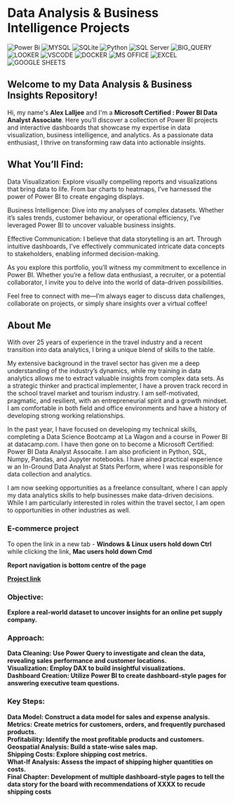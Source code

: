 # Data Analysis & Business Intelligence Projects
![Power Bi](https://img.shields.io/badge/power_bi-F2C811?style=for-the-badge&logo=powerbi&logoColor=black)
![MYSQL](https://img.shields.io/badge/MySQL-00000F?style=for-the-badge&logo=mysql&logoColor=white)
![SQLite](https://img.shields.io/badge/SQLite-07405E?style=for-the-badge&logo=sqlite&logoColor=white)
![Python](https://img.shields.io/badge/Python-3776AB?style=for-the-badge)
![SQL Server](https://img.shields.io/badge/Microsoft_SQL_Server-CC2927?style=for-the-badge&logo=microsoft-sql-server&logoColor=white)
![BIG_QUERY](https://img.shields.io/badge/Google_BigQuery-669DF6?style=for-the-badge)
![LOOKER](https://img.shields.io/badge/Google_Looker-4285F4?style=for-the-badge)
![VSCODE](https://img.shields.io/badge/VSCode-0078D4?style=for-the-badge&logo=visual%20studio%20code&logoColor=white)
![DOCKER](https://img.shields.io/badge/Docker-2496ED?style=for-the-badge)
![MS OFFICE](https://img.shields.io/badge/Microsoft_Office-D83B01?style=for-the-badge&logo=microsoft-office&logoColor=white)
![EXCEL](https://img.shields.io/badge/Microsoft_Excel-217346?style=for-the-badge&logo=microsoft-excel&logoColor=white)
![GOOGLE SHEETS](https://img.shields.io/badge/Google%20Sheets-34A853?style=for-the-badge&logo=google-sheets&logoColor=white)




## Welcome to my Data Analysis & Business Insights Repository!

Hi, my name's <strong>Alex Lalljee</strong> and I'm a <strong>Microsoft Certified : Power BI Data Analyst Associate</strong>. Here you’ll discover a collection of Power BI projects and interactive dashboards that showcase my expertise in data visualization, business intelligence, and analytics. As a passionate data enthusiast, I thrive on transforming raw data into actionable insights.

## What You’ll Find:
Data Visualization: Explore visually compelling reports and visualizations that bring data to life. From bar charts to heatmaps, I’ve harnessed the power of Power BI to create engaging displays.

Business Intelligence: Dive into my analyses of complex datasets. Whether it’s sales trends, customer behaviour, or operational efficiency, I’ve leveraged Power BI to uncover valuable business insights.

Effective Communication: I believe that data storytelling is an art. Through intuitive dashboards, I’ve effectively communicated intricate data concepts to stakeholders, enabling informed decision-making.

As you explore this portfolio, you’ll witness my commitment to excellence in Power BI. Whether you’re a fellow data enthusiast, a recruiter, or a potential collaborator, I invite you to delve into the world of data-driven possibilities.

Feel free to connect with me—I’m always eager to discuss data challenges, collaborate on projects, or simply share insights over a virtual coffee!

## About Me
With over 25 years of experience in the travel industry and a recent transition into data analytics, I bring a unique blend of skills to the table.

My extensive background in the travel sector has given me a deep understanding of the industry’s dynamics, while my training in data analytics allows me to extract valuable insights from complex data sets. As a strategic thinker and practical implementer, I have a proven track record in the school travel market and tourism industry. I am self-motivated, pragmatic, and resilient, with an entrepreneurial spirit and a growth mindset. I am comfortable in both field and office environments and have a history of developing strong working relationships.

In the past year, I have focused on developing my technical skills, completing a Data Science Bootcamp at La Wagon and a course in Power BI at datacamp.com. I have then gone on to become a Microsoft Certified: Power BI Data Analyst Assocaite. I am also proficient in Python, SQL, Numpy, Pandas, and Jupyter notebooks. I have ained practical experience w an In-Ground Data Analyst at Stats Perform, where I was responsible for data collection and analytics.

I am now seeking opportunities as a freelance consultant, where I can apply my data analytics skills to help businesses make data-driven decisions. While I am particularly interested in roles within the travel sector, I am open to opportunities in other industries as well.


### E-commerce project

To open the link in a new tab - <b>Windows & Linux users hold down Ctrl</b> while clicking the link, <b>Mac users hold down Cmd</b>

<b>Report navigation is bottom centre of the page<b/>

<a href="https://app.powerbi.com/view?r=eyJrIjoiYWFlYzdmMmUtNjcxNy00OTY2LTkwMWUtNGFiZjAzNGNmN2FkIiwidCI6IjIyNWYzMWU3LThlMTMtNGJmOC1iNzViLTY2ZjcxMGFjMjYyMiJ9" target="_blank" rel="noopener noreferrer">Project link</a>

### Objective:

Explore a real-world dataset to uncover insights for an online pet supply company.

### Approach:

Data Cleaning: Use Power Query to investigate and clean the data, revealing sales performance and customer locations.<br>
Visualization: Employ DAX to build insightful visualizations.<br>
Dashboard Creation: Utilize Power BI to create dashboard-style pages for answering executive team questions.<br>

### Key Steps:

Data Model: Construct a data model for sales and expense analysis.<br>
Metrics: Create metrics for customers, orders, and frequently purchased products.<br>
Profitability: Identify the most profitable products and customers.<br>
Geospatial Analysis: Build a state-wise sales map.<br>
Shipping Costs: Explore shipping cost metrics.<br>
What-If Analysis: Assess the impact of shipping higher quantities on costs.<br>
Final Chapter: Development of multiple dashboard-style pages to tell the data story for the board with recommendations of XXXX to recude shipping costs<b>
